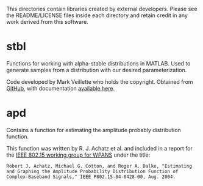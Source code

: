 This directories contain libraries created by external developers. Please see the README/LICENSE files inside each directory and retain credit in any work derived from this software.

# stbl
Functions for working with alpha-stable distributions in MATLAB. Used to generate samples from a distribution with our desired parameterization.

Code developed by Mark Veillette who holds the copyright. Obtained from [GitHub](https://github.com/markveillette/stbl), with documentation [available here](http://math.bu.edu/people/mveillet/html/alphastablepub.html).


# apd
Contains a function for estimating the amplitude probably distribution function.

This function was written by R. J. Achatz et al. and included
in a report for the [IEEE 802.15 working group for WPANS](http://www.ieee802.org/15/pub/04/15-04-0428-00-003a-estimating-and-graphing-amplitude-probability-distribution-function.pdf) under the title:

```
Robert J. Achatz, Michael G. Cotton, and Roger A. Dalke, "Estimating and Graphing the Amplitude Probability Distribution Function of
Complex-Baseband Signals," IEEE P802.15-04-0428-00, Aug. 2004.
```
